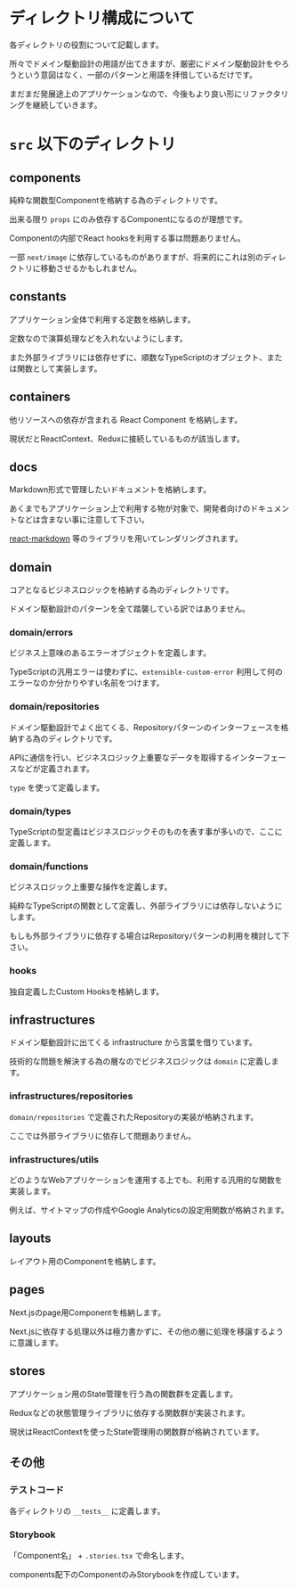 # ディレクトリ構成について

各ディレクトリの役割について記載します。

所々でドメイン駆動設計の用語が出てきますが、厳密にドメイン駆動設計をやろうという意図はなく、一部のパターンと用語を拝借しているだけです。

まだまだ発展途上のアプリケーションなので、今後もより良い形にリファクタリングを継続していきます。

# `src` 以下のディレクトリ

## components

純粋な関数型Componentを格納する為のディレクトリです。

出来る限り `props` にのみ依存するComponentになるのが理想です。

Componentの内部でReact hooksを利用する事は問題ありません。

一部 `next/image` に依存しているものがありますが、将来的にこれは別のディレクトリに移動させるかもしれません。

## constants

アプリケーション全体で利用する定数を格納します。

定数なので演算処理などを入れないようにします。

また外部ライブラリには依存せずに、順数なTypeScriptのオブジェクト、または関数として実装します。

## containers

他リソースへの依存が含まれる React Component を格納します。

現状だとReactContext、Reduxに接続しているものが該当します。

## docs

Markdown形式で管理したいドキュメントを格納します。

あくまでもアプリケーション上で利用する物が対象で、開発者向けのドキュメントなどは含まない事に注意して下さい。

[react-markdown](https://github.com/remarkjs/react-markdown) 等のライブラリを用いてレンダリングされます。

## domain

コアとなるビジネスロジックを格納する為のディレクトリです。

ドメイン駆動設計のパターンを全て踏襲している訳ではありません。

### domain/errors

ビジネス上意味のあるエラーオブジェクトを定義します。

TypeScriptの汎用エラーは使わずに、`extensible-custom-error` 利用して何のエラーなのか分かりやすい名前をつけます。

### domain/repositories

ドメイン駆動設計でよく出てくる、Repositoryパターンのインターフェースを格納する為のディレクトリです。

APIに通信を行い、ビジネスロジック上重要なデータを取得するインターフェースなどが定義されます。

`type` を使って定義します。

### domain/types

TypeScriptの型定義はビジネスロジックそのものを表す事が多いので、ここに定義します。

### domain/functions

ビジネスロジック上重要な操作を定義します。

純粋なTypeScriptの関数として定義し、外部ライブラリには依存しないようにします。

もしも外部ライブラリに依存する場合はRepositoryパターンの利用を検討して下さい。

### hooks

独自定義したCustom Hooksを格納します。

## infrastructures

ドメイン駆動設計に出てくる infrastructure から言葉を借りています。

技術的な問題を解決する為の層なのでビジネスロジックは `domain` に定義します。

### infrastructures/repositories

`domain/repositories` で定義されたRepositoryの実装が格納されます。

ここでは外部ライブラリに依存して問題ありません。

### infrastructures/utils

どのようなWebアプリケーションを運用する上でも、利用する汎用的な関数を実装します。

例えば、サイトマップの作成やGoogle Analyticsの設定用関数が格納されます。

## layouts

レイアウト用のComponentを格納します。

## pages

Next.jsのpage用Componentを格納します。

Next.jsに依存する処理以外は極力書かずに、その他の層に処理を移譲するように意識します。

## stores

アプリケーション用のState管理を行う為の関数群を定義します。

Reduxなどの状態管理ライブラリに依存する関数群が実装されます。

現状はReactContextを使ったState管理用の関数群が格納されています。

## その他

### テストコード

各ディレクトリの `__tests__` に定義します。

### Storybook

「Component名」 + `.stories.tsx` で命名します。

components配下のComponentのみStorybookを作成しています。

